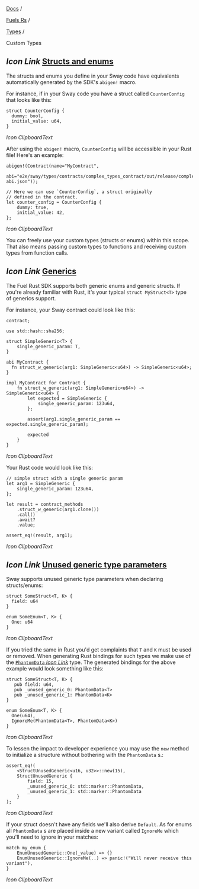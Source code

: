 [Docs](https://docs.fuel.network/) /

[Fuels Rs](https://docs.fuel.network/docs/fuels-rs/) /

[Types](https://docs.fuel.network/docs/fuels-rs/types/) /

Custom Types

## _Icon Link_ [Structs and enums](https://docs.fuel.network/docs/fuels-rs/types/custom_types/\#structs-and-enums)

The structs and enums you define in your Sway code have equivalents automatically generated by the SDK's `abigen!` macro.

For instance, if in your Sway code you have a struct called `CounterConfig` that looks like this:

```fuel_Box fuel_Box-idXKMmm-css
struct CounterConfig {
  dummy: bool,
  initial_value: u64,
}
```

_Icon ClipboardText_

After using the `abigen!` macro, `CounterConfig` will be accessible in your Rust file! Here's an example:

```fuel_Box fuel_Box-idXKMmm-css
abigen!(Contract(name="MyContract",
                 abi="e2e/sway/types/contracts/complex_types_contract/out/release/complex_types_contract-abi.json"));

// Here we can use `CounterConfig`, a struct originally
// defined in the contract.
let counter_config = CounterConfig {
    dummy: true,
    initial_value: 42,
};
```

_Icon ClipboardText_

You can freely use your custom types (structs or enums) within this scope. That also means passing custom types to functions and receiving custom types from function calls.

## _Icon Link_ [Generics](https://docs.fuel.network/docs/fuels-rs/types/custom_types/\#generics)

The Fuel Rust SDK supports both generic enums and generic structs. If you're already familiar with Rust, it's your typical `struct MyStruct<T>` type of generics support.

For instance, your Sway contract could look like this:

```fuel_Box fuel_Box-idXKMmm-css
contract;

use std::hash::sha256;

struct SimpleGeneric<T> {
    single_generic_param: T,
}

abi MyContract {
  fn struct_w_generic(arg1: SimpleGeneric<u64>) -> SimpleGeneric<u64>;
}

impl MyContract for Contract {
    fn struct_w_generic(arg1: SimpleGeneric<u64>) -> SimpleGeneric<u64> {
        let expected = SimpleGeneric {
            single_generic_param: 123u64,
        };

        assert(arg1.single_generic_param == expected.single_generic_param);

        expected
    }
}
```

_Icon ClipboardText_

Your Rust code would look like this:

```fuel_Box fuel_Box-idXKMmm-css
// simple struct with a single generic param
let arg1 = SimpleGeneric {
    single_generic_param: 123u64,
};

let result = contract_methods
    .struct_w_generic(arg1.clone())
    .call()
    .await?
    .value;

assert_eq!(result, arg1);
```

_Icon ClipboardText_

## _Icon Link_ [Unused generic type parameters](https://docs.fuel.network/docs/fuels-rs/types/custom_types/\#unused-generic-type-parameters)

Sway supports unused generic type parameters when declaring structs/enums:

```fuel_Box fuel_Box-idXKMmm-css
struct SomeStruct<T, K> {
  field: u64
}

enum SomeEnum<T, K> {
  One: u64
}

```

_Icon ClipboardText_

If you tried the same in Rust you'd get complaints that `T` and `K` must be used or removed. When generating Rust bindings for such types we make use of the [`PhantomData` _Icon Link_](https://doc.rust-lang.org/std/marker/struct.PhantomData.html#unused-type-parameters) type. The generated bindings for the above example would look something like this:

```fuel_Box fuel_Box-idXKMmm-css
struct SomeStruct<T, K> {
   pub field: u64,
   pub _unused_generic_0: PhantomData<T>
   pub _unused_generic_1: PhantomData<K>
}

enum SomeEnum<T, K> {
  One(u64),
  IgnoreMe(PhantomData<T>, PhantomData<K>)
}
```

_Icon ClipboardText_

To lessen the impact to developer experience you may use the `new` method to initialize a structure without bothering with the `PhantomData` s.:

```fuel_Box fuel_Box-idXKMmm-css
assert_eq!(
    <StructUnusedGeneric<u16, u32>>::new(15),
    StructUnusedGeneric {
        field: 15,
        _unused_generic_0: std::marker::PhantomData,
        _unused_generic_1: std::marker::PhantomData
    }
);
```

_Icon ClipboardText_

If your struct doesn't have any fields we'll also derive `Default`. As for enums all `PhantomData` s are placed inside a new variant called `IgnoreMe` which you'll need to ignore in your matches:

```fuel_Box fuel_Box-idXKMmm-css
match my_enum {
    EnumUnusedGeneric::One(_value) => {}
    EnumUnusedGeneric::IgnoreMe(..) => panic!("Will never receive this variant"),
}
```

_Icon ClipboardText_
